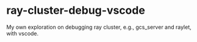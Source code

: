 # ray-cluster-debug-vscode
My own exploration on debugging ray cluster, e.g., gcs_server and raylet, with vscode.
